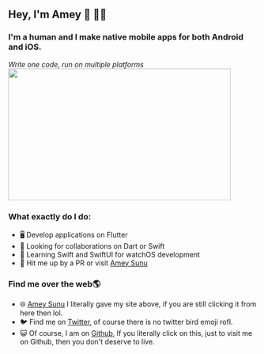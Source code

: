 ## Hey, I'm Amey :wave:  :man_technologist:

### I'm a human and I make native mobile apps for both Android and iOS.

  *Write one code, run on multiple platforms*
  <br>
  <image src = "meme.jpg" width= "450" height= "266.625">

### What exactly do I do:
* 🖥️ Develop applications on Flutter
* 🍁 Looking for collaborations on Dart or Swift
* 🙏 Learning Swift and SwiftUI for watchOS development
* 💁 Hit me up by a PR or visit [Amey Sunu](https://amey.live)

### Find me over the web🌎
* 🌐 [Amey Sunu](https://amey.live) I literally gave my site above, if you are still clicking it from here then lol.
* 🐦 Find me on [Twitter](https://twitter.com/ameysunu), of course there is no twitter bird emoji rofl.
* 😺 Of course, I am on [Github](https://github.com/ameysunu), If you literally click on this, just to visit me on Github, then you don't deserve to live.
